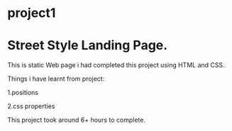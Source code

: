 # project1
# Street Style Landing Page.
 This is static Web page i had completed this project using HTML and CSS.
 
 Things i have learnt from project:
 
 1.positions

 2.css properties
 
 This project took around 6+ hours to complete.
 
